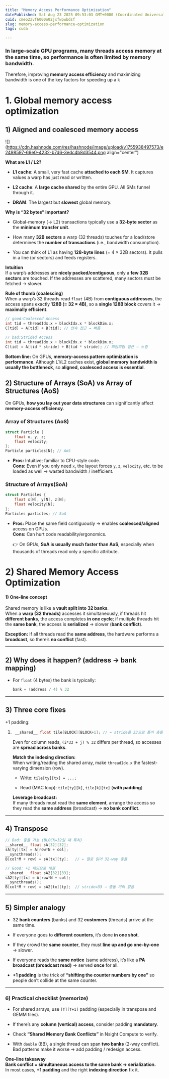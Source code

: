 ```yaml
---
title: "Memory Access Performance Optimization"
datePublished: Sat Aug 23 2025 09:53:03 GMT+0000 (Coordinated Universal Time)
cuid: cmeo2zvf6000o02jxfwpwbdsf
slug: memory-access-performance-optimization
tags: cuda

---
```


### In large-scale GPU programs, many threads access memory at the same time, so performance is often limited by **memory bandwidth**.

Therefore, improving **memory access efficiency** and maximizing bandwidth is one of the key factors for speeding up a k

# 1\. Global memory access optimization

## 1) Aligned and **coalesced** memory access

![](https://cdn.hashnode.com/res/hashnode/image/upload/v1755938497573/e2498597-69e0-4232-b7d6-3edc4b8d3544.png align="center")

**What are L1 / L2?**

* **L1 cache**: A small, very fast cache **attached to each SM**. It captures values a warp has just read or written.
    
* **L2 cache**: A **large cache shared** by the entire GPU. All SMs funnel through it.
    
* **DRAM**: The largest but **slowest** global memory.
    

**Why is “32 bytes” important?**

* Global-memory (→ L2) transactions typically use a **32-byte sector** as the **minimum transfer unit**.
    
* How many **32B sectors** a warp (32 threads) touches for a load/store determines the **number of transactions** (i.e., bandwidth consumption).
    
* You can think of L1 as having **128-byte lines** (= 4 × 32B sectors). It pulls in a line (or sectors) and feeds registers.
    

**Intuition**  
If a warp’s addresses are **nicely packed/contiguous**, only a **few 32B sectors** are touched. If the addresses are scattered, many sectors must be fetched → slower.

**Rule of thumb (coalescing)**  
When a warp’s 32 threads read `float` (4B) from **contiguous addresses**, the access spans exactly **128B (= 32 × 4B)**, so a **single 128B block** covers it → **maximally efficient**.

```cpp
// good:Coalesced Access
int tid = threadIdx.x + blockIdx.x * blockDim.x;
C[tid] = A[tid] + B[tid]; // 연속 접근 → 빠름

// bad:Strided Access
int tid = threadIdx.x + blockIdx.x * blockDim.x;
C[tid] = A[tid * stride] + B[tid * stride]; // 띄엄띄엄 접근 → 느림
```

**Bottom line:** On GPUs, **memory-access pattern optimization is performance**. Although L1/L2 caches exist, **global memory bandwidth is usually the bottleneck**, so **aligned, coalesced access is essential**.

## 2) Structure of Arrays (SoA) vs Array of Structures (AoS)

On GPUs, **how you lay out your data structures** can significantly affect **memory-access efficiency**.

### Array of Structures (AoS)

```cpp
struct Particle {
    float x, y, z;
    float velocity;
};
Particle particles[N]; // AoS
```

* **Pros:** Intuitive; familiar to CPU-style code.  
    **Cons:** Even if you only need `x`, the layout forces `y`, `z`, `velocity`, etc. to be loaded as well → wasted bandwidth / inefficient.
    

### Structure of Arrays(SoA)

```cpp
struct Particles {
    float x[N], y[N], z[N];
    float velocity[N];
};
Particles particles; // SoA
```

* **Pros:** Place the same field contiguously → enables **coalesced/aligned** access on GPUs.  
    **Cons:** Can hurt code readability/ergonomics.
    
    👉 On GPUs, **SoA is usually much faster than AoS**, especially when thousands of threads read only a specific attribute.
    

# 2) Shared Memory Access Optimization

#### 1) One-line concept

Shared memory is like a **vault split into 32 banks**.  
When a **warp (32 threads)** accesses it simultaneously, if threads hit **different banks**, the access completes **in one cycle**; if multiple threads hit the **same bank**, the access is **serialized** → slower (**bank conflict**).

**Exception:** If all threads read the **same address**, the hardware performs a **broadcast**, so there’s **no conflict** (fast).

---

## 2) Why does it happen? (address → bank mapping)

* For `float` (4 bytes) the bank is typically:
    
    ```cpp
    bank = (address / 4) % 32
    ```
    

---

## 3) Three core fixes

+1 padding:

1. ```cpp
    __shared__ float tile[BLOCK][BLOCK+1]; // ← stride를 33으로 틀어 충돌 회피
    ```
    
    Even for column reads, `(i*33 + j) % 32` differs per thread, so accesses are **spread across banks**.
    
    **Match the indexing direction:**  
    When writing/reading the shared array, make `threadIdx.x` the fastest-varying dimension (row).
    
    * Write: `tile[ty][tx] = ...;`
        
    * Read (MAC loop): `tile[ty][k]`, `tile[k][tx]` (**with padding**)
        
    
    **Leverage broadcast:**  
    If many threads must read the **same element**, arrange the access so they read the **same address** (broadcast) → **no bank conflict**.
    

---

## 4) Transpose

```cpp
// Bad: 충돌 가능 (BLOCK=32일 때 특히)
__shared__ float sA[32][32];
sA[ty][tx] = A[row*N + col];
__syncthreads();
B[col*M + row] = sA[tx][ty];   // ← 열로 읽어 32-way 충돌

// Good: +1 패딩으로 해결
__shared__ float sA2[32][33];
sA2[ty][tx] = A[row*N + col];
__syncthreads();
B[col*M + row] = sA2[tx][ty];  // stride=33 → 충돌 거의 없음
```

---

## 5) Simpler analogy

* 32 **bank counters** (banks) and 32 **customers** (threads) arrive at the same time.
    
* If everyone goes to **different counters**, it’s done **in one shot**.
    
* If they crowd the **same counter**, they must **line up and go one-by-one** → slower.
    
* If everyone reads the **same notice** (same address), it’s like a **PA broadcast (broadcast read)** → served **once** for all.
    
* **+1 padding** is the trick of **“shifting the counter numbers by one”** so people don’t collide at the same counter.
    

---

### 6) Practical checklist (memorize)

* For shared arrays, use `[T][T+1]` padding (especially in transpose and GEMM tiles).
    
* If there’s any **column (vertical) access**, consider padding **mandatory**.
    
* Check **“Shared Memory Bank Conflicts”** in Nsight Compute to verify.
    
* With `double` (8B), a single thread can span **two banks** (2-way conflict). Bad patterns make it worse → add padding / redesign access.
    

**One-line takeaway**  
**Bank conflict = simultaneous access to the same bank → serialization.**  
In most cases, **+1 padding** and the right **indexing direction** fix it.